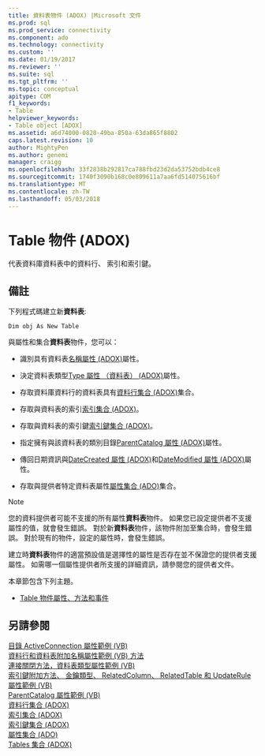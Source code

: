 ```yaml
---
title: 資料表物件 (ADOX) |Microsoft 文件
ms.prod: sql
ms.prod_service: connectivity
ms.component: ado
ms.technology: connectivity
ms.custom: ''
ms.date: 01/19/2017
ms.reviewer: ''
ms.suite: sql
ms.tgt_pltfrm: ''
ms.topic: conceptual
apitype: COM
f1_keywords:
- Table
helpviewer_keywords:
- Table object [ADOX]
ms.assetid: a6d74000-0828-49ba-850a-63da865f8802
caps.latest.revision: 10
author: MightyPen
ms.author: genemi
manager: craigg
ms.openlocfilehash: 33f2838b292817ca788fbd23d2da53752bdb4ce8
ms.sourcegitcommit: 1740f3090b168c0e809611a7aa6fd514075616bf
ms.translationtype: MT
ms.contentlocale: zh-TW
ms.lasthandoff: 05/03/2018
---
```

# <a name="table-object-adox"></a>Table 物件 (ADOX)
代表資料庫資料表中的資料行、 索引和索引鍵。  
  
## <a name="remarks"></a>備註  
 下列程式碼建立新**資料表**:  
  
```  
Dim obj As New Table  
```  
  
 與屬性和集合**資料表**物件，您可以：  
  
-   識別具有資料表[名稱屬性 (ADOX)](../../../ado/reference/adox-api/name-property-adox.md)屬性。  
  
-   決定資料表類型[Type 屬性 （資料表） (ADOX)](../../../ado/reference/adox-api/type-property-table-adox.md)屬性。  
  
-   存取資料庫資料行的資料表具有[資料行集合 (ADOX)](../../../ado/reference/adox-api/columns-collection-adox.md)集合。  
  
-   存取與資料表的索引[索引集合 (ADOX)](../../../ado/reference/adox-api/indexes-collection-adox.md)。  
  
-   存取與資料表的索引鍵[索引鍵集合 (ADOX)](../../../ado/reference/adox-api/keys-collection-adox.md)。  
  
-   指定擁有與該資料表的類別目錄[ParentCatalog 屬性 (ADOX)](../../../ado/reference/adox-api/parentcatalog-property-adox.md)屬性。  
  
-   傳回日期資訊與[DateCreated 屬性 (ADOX)](../../../ado/reference/adox-api/datecreated-property-adox.md)和[DateModified 屬性 (ADOX)](../../../ado/reference/adox-api/datemodified-property-adox.md)屬性。  
  
-   存取與提供者特定資料表屬性[屬性集合 (ADO)](../../../ado/reference/ado-api/properties-collection-ado.md)集合。  
  
> [!NOTE]
>  您的資料提供者可能不支援的所有屬性**資料表**物件。 如果您已設定提供者不支援屬性的值，就會發生錯誤。 對於新**資料表**物件，該物件附加至集合時，會發生錯誤。 對於現有的物件，設定的屬性時，會發生錯誤。  
>   
>  建立時**資料表**物件的適當預設值是選擇性的屬性是否存在並不保證您的提供者支援屬性。 如需哪一個屬性提供者所支援的詳細資訊，請參閱您的提供者文件。  
  
 本章節包含下列主題。  
  
-   [Table 物件屬性、方法和事件](../../../ado/reference/adox-api/table-object-properties-methods-and-events.md)  
  
## <a name="see-also"></a>另請參閱  
 [目錄 ActiveConnection 屬性範例 (VB)](../../../ado/reference/adox-api/catalog-activeconnection-property-example-vb.md)   
 [資料行和資料表附加名稱屬性範例 (VB) 方法](../../../ado/reference/adox-api/columns-and-tables-append-methods-name-property-example-vb.md)   
 [連接關閉方法，資料表類型屬性範例 (VB)](../../../ado/reference/adox-api/connection-close-method-table-type-property-example-vb.md)   
 [索引鍵附加方法、 金鑰類型、 RelatedColumn、 RelatedTable 和 UpdateRule 屬性範例 (VB)](../../../ado/reference/adox-api/keys-append-method-key-type-relatedcolumn-relatedtable-example-vb.md)   
 [ParentCatalog 屬性範例 (VB)](../../../ado/reference/adox-api/parentcatalog-property-example-vb.md)   
 [資料行集合 (ADOX)](../../../ado/reference/adox-api/columns-collection-adox.md)   
 [索引集合 (ADOX)](../../../ado/reference/adox-api/indexes-collection-adox.md)   
 [索引鍵集合 (ADOX)](../../../ado/reference/adox-api/keys-collection-adox.md)   
 [屬性集合 (ADO)](../../../ado/reference/ado-api/properties-collection-ado.md)   
 [Tables 集合 (ADOX)](../../../ado/reference/adox-api/tables-collection-adox.md)
